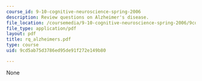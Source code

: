 ```yaml
---
course_id: 9-10-cognitive-neuroscience-spring-2006
description: Review questions on Alzheimer's disease.
file_location: /coursemedia/9-10-cognitive-neuroscience-spring-2006/9cd5ab75d3786ed95de91f272e149b80_rq_alzheimers.pdf
file_type: application/pdf
layout: pdf
title: rq_alzheimers.pdf
type: course
uid: 9cd5ab75d3786ed95de91f272e149b80

---
```

None